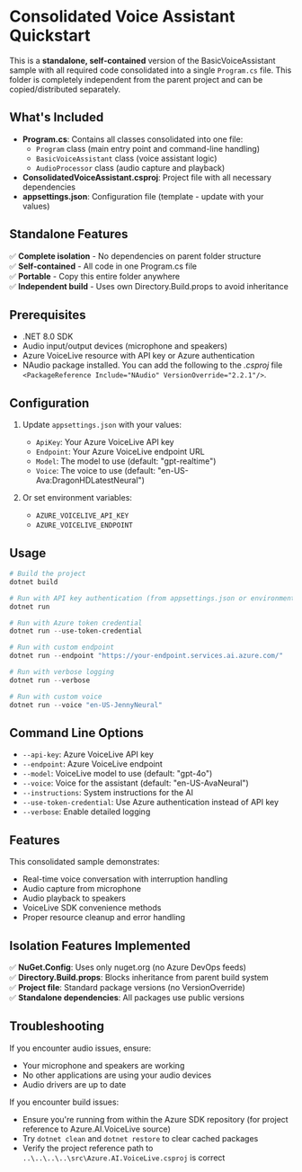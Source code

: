 # Consolidated Voice Assistant Quickstart

This is a **standalone, self-contained** version of the BasicVoiceAssistant sample with all required code consolidated into a single `Program.cs` file. This folder is completely independent from the parent project and can be copied/distributed separately.

## What's Included

- **Program.cs**: Contains all classes consolidated into one file:
  - `Program` class (main entry point and command-line handling)
  - `BasicVoiceAssistant` class (voice assistant logic)
  - `AudioProcessor` class (audio capture and playback)
- **ConsolidatedVoiceAssistant.csproj**: Project file with all necessary dependencies
- **appsettings.json**: Configuration file (template - update with your values)

## Standalone Features

✅ **Complete isolation** - No dependencies on parent folder structure  
✅ **Self-contained** - All code in one Program.cs file  
✅ **Portable** - Copy this entire folder anywhere  
✅ **Independent build** - Uses own Directory.Build.props to avoid inheritance  

## Prerequisites

- .NET 8.0 SDK
- Audio input/output devices (microphone and speakers)  
- Azure VoiceLive resource with API key or Azure authentication
- NAudio package installed. You can add the following to the *.csproj* file `<PackageReference Include="NAudio" VersionOverride="2.2.1"/>`.

## Configuration

1. Update `appsettings.json` with your values:
   - `ApiKey`: Your Azure VoiceLive API key
   - `Endpoint`: Your Azure VoiceLive endpoint URL
   - `Model`: The model to use (default: "gpt-realtime")
   - `Voice`: The voice to use (default: "en-US-Ava:DragonHDLatestNeural")

2. Or set environment variables:
   - `AZURE_VOICELIVE_API_KEY`
   - `AZURE_VOICELIVE_ENDPOINT`

## Usage

```powershell
# Build the project
dotnet build

# Run with API key authentication (from appsettings.json or environment)
dotnet run

# Run with Azure token credential
dotnet run --use-token-credential

# Run with custom endpoint
dotnet run --endpoint "https://your-endpoint.services.ai.azure.com/"

# Run with verbose logging
dotnet run --verbose

# Run with custom voice
dotnet run --voice "en-US-JennyNeural"
```

## Command Line Options

- `--api-key`: Azure VoiceLive API key
- `--endpoint`: Azure VoiceLive endpoint
- `--model`: VoiceLive model to use (default: "gpt-4o")
- `--voice`: Voice for the assistant (default: "en-US-AvaNeural")
- `--instructions`: System instructions for the AI
- `--use-token-credential`: Use Azure authentication instead of API key
- `--verbose`: Enable detailed logging

## Features

This consolidated sample demonstrates:

- Real-time voice conversation with interruption handling
- Audio capture from microphone
- Audio playback to speakers
- VoiceLive SDK convenience methods
- Proper resource cleanup and error handling

## Isolation Features Implemented

✅ **NuGet.Config**: Uses only nuget.org (no Azure DevOps feeds)  
✅ **Directory.Build.props**: Blocks inheritance from parent build system  
✅ **Project file**: Standard package versions (no VersionOverride)  
✅ **Standalone dependencies**: All packages use public versions  

## Troubleshooting

If you encounter audio issues, ensure:

- Your microphone and speakers are working
- No other applications are using your audio devices
- Audio drivers are up to date

If you encounter build issues:

- Ensure you're running from within the Azure SDK repository (for project reference to Azure.AI.VoiceLive source)
- Try `dotnet clean` and `dotnet restore` to clear cached packages
- Verify the project reference path to `..\..\..\..\src\Azure.AI.VoiceLive.csproj` is correct
